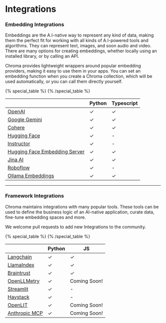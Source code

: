 # Integrations

### Embedding Integrations

Embeddings are the A.I-native way to represent any kind of data, making them the perfect fit for working with all kinds of A.I-powered tools and algorithms. They can represent text, images, and soon audio and video. There are many options for creating embeddings, whether locally using an installed library, or by calling an API.

Chroma provides lightweight wrappers around popular embedding providers, making it easy to use them in your apps. You can set an embedding function when you create a Chroma collection, which will be used automatically, or you can call them directly yourself.

{% special_table %}
{% /special_table %}

|                                                                         | Python | Typescript |
|-------------------------------------------------------------------------|--|------------|
| [OpenAI](./embedding-models/openai)                                    | ✓ | ✓          |
| [Google Gemini](./embedding-models/google-gemini)                       | ✓ | ✓          |
| [Cohere](./embedding-models/cohere)                                     | ✓ | ✓          |
| [Hugging Face](./embedding-models/hugging-face)                         | ✓ | -          |
| [Instructor](./embedding-models/instructor)                             | ✓ | -          |
| [Hugging Face Embedding Server](./embedding-models/hugging-face-server) | ✓ | ✓          |
| [Jina AI](./embedding-models/jina-ai)                                   | ✓ | ✓          |
| [Roboflow](./embedding-models/roboflow)                                      | ✓ | -          |
| [Ollama Embeddings](./embedding-models/ollama)                               | ✓ | ✓          |


***

### Framework Integrations

Chroma maintains integrations with many popular tools. These tools can be used to define the business logic of an AI-native application, curate data, fine-tune embedding spaces and more.

We welcome pull requests to add new Integrations to the community.

{% special_table %}
{% /special_table %}

|                                       | Python | JS           |
|---------------------------------------|----|--------------|
| [Langchain](./frameworks/langchain)   | ✓ | ✓            |
| [LlamaIndex](./frameworks/llamaindex) | ✓ | ✓            |
| [Braintrust](./frameworks/braintrust) | ✓ | ✓            |
| [OpenLLMetry](./frameworks/openllmetry) | ✓ | Coming Soon! |
| [Streamlit](./frameworks/streamlit)   | ✓ | -            |
| [Haystack](./frameworks/haystack)    | ✓ | -            |
| [OpenLIT](./frameworks/openlit)     | ✓ | Coming Soon! |
| [Anthropic MCP](./frameworks/anthropic-mcp) | ✓ | Coming Soon! |
